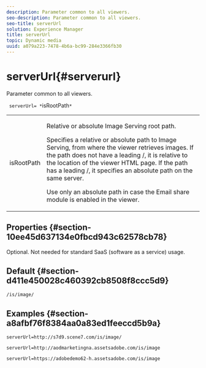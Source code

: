 ```yaml
---
description: Parameter common to all viewers.
seo-description: Parameter common to all viewers.
seo-title: serverUrl
solution: Experience Manager
title: serverUrl
topic: Dynamic media
uuid: a079a223-7478-4b6a-bc99-284e3366fb30
---
```


# serverUrl{#serverurl}

Parameter common to all viewers.

 ` serverUrl= *`isRootPath`*`

<table id="table_9B98C97485DD4DEB8A6ECBCE8DF6B886"> 
 <tbody> 
  <tr> 
   <td colname="col1"> <p> <span class="codeph"> <span class="varname"> isRootPath</span> </span> </p> </td> 
   <td colname="col2"> <p>Relative or absolute Image Serving root path. </p> <p> Specifies a relative or absolute path to Image Serving, from where the viewer retrieves images. If the path does not have a leading <span class="filepath"> /</span>, it is relative to the location of the viewer HTML page. If the path has a leading <span class="filepath"> /</span>, it specifies an absolute path on the same server. </p> <p> Use only an absolute path in case the Email share module is enabled in the viewer. </p> </td> 
  </tr> 
 </tbody> 
</table>

## Properties {#section-10ee45d637134e0fbcd943c62578cb78}

Optional. Not needed for standard SaaS (software as a service) usage.

## Default {#section-d411e450028c460392cb8508f8ccc5d9}

`/is/image/`

## Examples {#section-a8afbf76f8384aa0a83ed1feeccd5b9a}

```
serverUrl=http://s7d9.scene7.com/is/image/
```

```
serverUrl=http://aodmarketingna.assetsadobe.com/is/image
```

```
serverUrl=https://adobedemo62-h.assetsadobe.com/is/image
```

